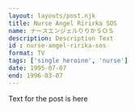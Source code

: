 ```yaml
---
layout: layouts/post.njk
title: Nurse Angel Ririrka SOS
name: ナースエンジェルりりかＳＯＳ
description: Description Text
id : nurse-angel-ririka-sos
format: TV
tags: ['single heroine', 'nurse']
date: 1995-07-07
end: 1996-03-07
---
```


Text for the post is here